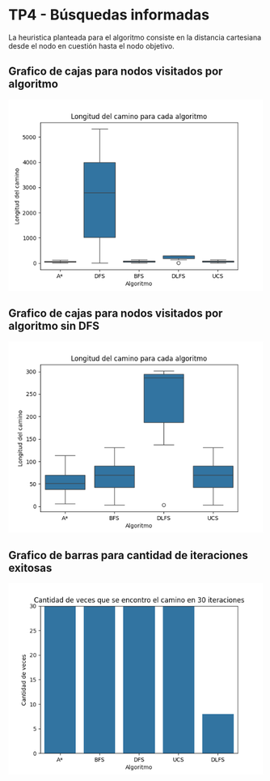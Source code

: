 # TP4 - Búsquedas informadas

La heuristica planteada para el algoritmo consiste en la distancia cartesiana desde el nodo en cuestión hasta el nodo objetivo. 

## Grafico de cajas para nodos visitados por algoritmo
![Grafico de cajas](./no-informadas-results.png)

## Grafico de cajas para nodos visitados por algoritmo sin DFS
![Grafico de cajas](./no-informadas-results-sin-dfs.png)

## Grafico de barras para cantidad de iteraciones exitosas
![Grafico de barras](./no-informadas-results-cantidad.png)

